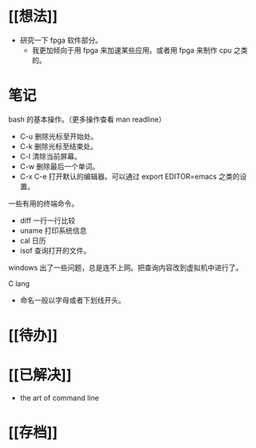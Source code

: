 # [[想法]]
- 研究一下 fpga 软件部分。
	- 我更加倾向于用 fpga 来加速某些应用。或者用 fpga 来制作 cpu 之类的。


# 笔记
bash 的基本操作。（更多操作查看 man readline）
- C-u 删除光标至开始处。
- C-k 删除光标至结束处。
- C-l 清除当前屏幕。
- C-w 删除最后一个单词。
- C-x C-e 打开默认的编辑器。可以通过 export EDITOR=emacs 之类的设置。

一些有用的终端命令。
- diff 一行一行比较
- uname 打印系统信息
- cal 日历
- isof 查询打开的文件。

windows 出了一些问题，总是连不上网。把查询内容改到虚拟机中进行了。

C lang
- 命名一般以字母或者下划线开头。

# [[待办]]

# [[已解决]]
- the art of command line

# [[存档]]